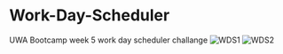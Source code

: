 # Work-Day-Scheduler
UWA Bootcamp week 5 work day scheduler challange 
![WDS1](https://user-images.githubusercontent.com/105157961/194347709-c0724778-77dd-4467-9ae9-5e362719cef5.png)
![WDS2](https://user-images.githubusercontent.com/105157961/194347722-25131cff-8c50-4ac1-a912-c5fa5d5c4f5e.png)
